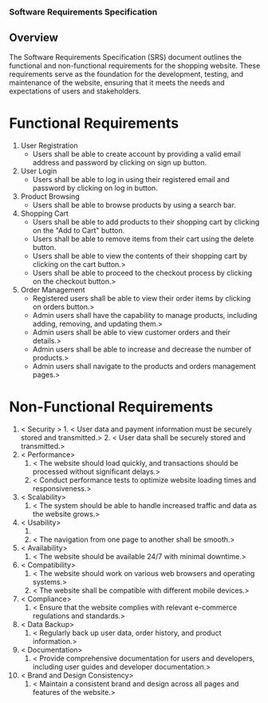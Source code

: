 ### Software Requirements Specification

## Overview
The Software Requirements Specification (SRS) document outlines the functional and non-functional requirements for the shopping website. These requirements serve as the foundation for the development, testing, and maintenance of the website, ensuring that it meets the needs and expectations of users and stakeholders.

# Functional Requirements

1. User Registration
	- Users shall be able to create account by providing a valid email address and password by clicking on sign up button.
2. User Login
	- Users shall be able to log in using their registered email and password by clicking on log in button.
3. Product Browsing
	- Users shall be able to browse products by using a search bar.
4. Shopping Cart
	- Users shall be able to add products to their shopping cart by clicking on the "Add to Cart" button.
   	- Users shall be able to remove items from their cart using the delete button.
	- Users shall be able to view the contents of their shopping cart by clicking on the cart button.>
 	- Users shall be able to proceed to the checkout process by clicking on the checkout button.>
5. Order Management
	- Registered users shall be able to view their order items by clicking on orders button.>
	- Admin users shall have the capability to manage products, including adding, removing, and updating them.>
	- Admin users shall be able to view customer orders and their details.>
	- Admin users shall be able to increase and decrease the number of products.>
	- Admin users shall navigate to the products and orders management pages.>

# Non-Functional Requirements

1. < Security >
    	1. < User data and payment information must be securely stored and transmitted.>
	2. < User data shall be securely stored and transmitted.>
2. < Performance>
	1. < The website should load quickly, and transactions should be processed without significant delays.>
	2. < Conduct performance tests to optimize website loading times and responsiveness.>
3. < Scalability>
	1. < The system should be able to handle increased traffic and data as the website grows.>
4. < Usability>
	1. <The website should have an intuitive and user-friendly interface for a seamless shopping experience.>
	2.    < The navigation from one page to another shall be smooth.>
5. < Availability>
	1. < The website should be available 24/7 with minimal downtime.>
6. < Compatibility>
	1.    < The website should work on various web browsers and operating systems.>
	2.    < The website shall be compatible with different mobile devices.>
7. < Compliance>
	1. < Ensure that the website complies with relevant e-commerce regulations and standards.>
8. < Data Backup>
	1. < Regularly back up user data, order history, and product information.>
9. < Documentation>
	1. < Provide comprehensive documentation for users and developers, including user guides and developer documentation.>
10. < Brand and Design Consistency>
	1. < Maintain a consistent brand and design across all pages and features of the website.>
